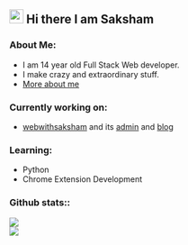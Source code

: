 ## <img height="25" src="https://fonts.gstatic.com/s/e/notoemoji/latest/1f44b_1f3fb/512.webp" alt="waiving hand"> Hi there I am Saksham 

### About Me:
 - I am 14 year old Full Stack Web developer.
 - I make crazy and extraordinary stuff.
 - [More about me](https://www.webwithsaksham.com)

### Currently working on:
 - [webwithsaksham](https://github.com/sakshamwithweb/sakshamwithweb) and its [admin](https://github.com/sakshamwithweb/admin.webwithsaksham.com) and [blog](https://github.com/sakshamwithweb/blog.webwithsaksham.com)

### Learning:
 - Python
 - Chrome Extension Development

### Github stats::
![](https://github-readme-stats.vercel.app/api?username=sakshamwithweb&show_icons=true&theme=transparent)<br/>
![](https://github-readme-stats.vercel.app/api/wakatime?username=sakshamwithweb&layout=compact&theme=transparent)